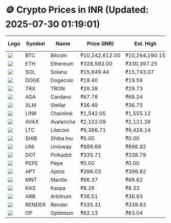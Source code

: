# 🪙 Crypto Prices in INR (Updated: 2025-07-30 01:19:01)

| Logo | Symbol | Name       | Price (INR) | Est. High | Est. Low | Gross Profit | Fees | Net Profit | ROI % |
|------|--------|------------|-------------|-----------|----------|---------------|------|-------------|--------|
| ![](https://coin-images.coingecko.com/coins/images/1/large/bitcoin.png?1696501400) | BTC    | Bitcoin    | ₹10,242,612.00 | ₹10,264,290.15 | ₹10,220,933.85 | ₹424.19 | ₹200.00 | ₹224.19 | 0.22% |
| ![](https://coin-images.coingecko.com/coins/images/279/large/ethereum.png?1696501628) | ETH    | Ethereum   | ₹328,592.00 | ₹330,397.25 | ₹326,786.75 | ₹1,104.85 | ₹200.00 | ₹904.85 | 0.90% |
| ![](https://coin-images.coingecko.com/coins/images/4128/large/solana.png?1718769756) | SOL    | Solana     | ₹15,649.44 | ₹15,743.07 | ₹15,555.81 | ₹1,203.76 | ₹200.00 | ₹1,003.76 | 1.00% |
| ![](https://coin-images.coingecko.com/coins/images/5/large/dogecoin.png?1696501409) | DOGE   | Dogecoin   | ₹19.40 | ₹19.56 | ₹19.24 | ₹1,668.44 | ₹200.00 | ₹1,468.44 | 1.47% |
| ![](https://coin-images.coingecko.com/coins/images/1094/large/tron-logo.png?1696502193) | TRX    | TRON       | ₹29.38 | ₹29.73 | ₹29.03 | ₹2,397.35 | ₹200.00 | ₹2,197.35 | 2.20% |
| ![](https://coin-images.coingecko.com/coins/images/975/large/cardano.png?1696502090) | ADA    | Cardano    | ₹67.78 | ₹68.24 | ₹67.32 | ₹1,359.13 | ₹200.00 | ₹1,159.13 | 1.16% |
| ![](https://coin-images.coingecko.com/coins/images/100/large/fmpFRHHQ_400x400.jpg?1735231350) | XLM    | Stellar    | ₹36.49 | ₹36.75 | ₹36.23 | ₹1,407.48 | ₹200.00 | ₹1,207.48 | 1.21% |
| ![](https://coin-images.coingecko.com/coins/images/877/large/chainlink-new-logo.png?1696502009) | LINK   | Chainlink  | ₹1,542.05 | ₹1,555.12 | ₹1,528.98 | ₹1,709.97 | ₹200.00 | ₹1,509.97 | 1.51% |
| ![](https://coin-images.coingecko.com/coins/images/12559/large/Avalanche_Circle_RedWhite_Trans.png?1696512369) | AVAX   | Avalanche  | ₹2,102.09 | ₹2,121.26 | ₹2,082.92 | ₹1,841.12 | ₹200.00 | ₹1,641.12 | 1.64% |
| ![](https://coin-images.coingecko.com/coins/images/2/large/litecoin.png?1696501400) | LTC    | Litecoin   | ₹9,386.71 | ₹9,428.14 | ₹9,345.28 | ₹886.75 | ₹200.00 | ₹686.75 | 0.69% |
| ![](https://coin-images.coingecko.com/coins/images/11939/large/shiba.png?1696511800) | SHIB   | Shiba Inu  | ₹0.00 | ₹0.00 | ₹0.00 | ₹1,604.24 | ₹200.00 | ₹1,404.24 | 1.40% |
| ![](https://coin-images.coingecko.com/coins/images/12504/large/uniswap-logo.png?1720676669) | UNI    | Uniswap    | ₹889.69 | ₹896.92 | ₹882.46 | ₹1,638.60 | ₹200.00 | ₹1,438.60 | 1.44% |
| ![](https://coin-images.coingecko.com/coins/images/12171/large/polkadot.png?1696512008) | DOT    | Polkadot   | ₹335.71 | ₹338.79 | ₹332.63 | ₹1,849.78 | ₹200.00 | ₹1,649.78 | 1.65% |
| ![](https://coin-images.coingecko.com/coins/images/29850/large/pepe-token.jpeg?1696528776) | PEPE   | Pepe       | ₹0.00 | ₹0.00 | ₹0.00 | ₹1,982.86 | ₹200.00 | ₹1,782.86 | 1.78% |
| ![](https://coin-images.coingecko.com/coins/images/26455/large/aptos_round.png?1696525528) | APT    | Aptos      | ₹396.03 | ₹399.82 | ₹392.24 | ₹1,932.75 | ₹200.00 | ₹1,732.75 | 1.73% |
| ![](https://coin-images.coingecko.com/coins/images/30980/large/Mantle-Logo-mark.png?1739213200) | MNT    | Mantle     | ₹66.37 | ₹66.82 | ₹65.92 | ₹1,360.71 | ₹200.00 | ₹1,160.71 | 1.16% |
| ![](https://coin-images.coingecko.com/coins/images/25751/large/kaspa-icon-exchanges.png?1696524837) | KAS    | Kaspa      | ₹8.26 | ₹8.33 | ₹8.19 | ₹1,610.93 | ₹200.00 | ₹1,410.93 | 1.41% |
| ![](https://coin-images.coingecko.com/coins/images/16547/large/arb.jpg?1721358242) | ARB    | Arbitrum   | ₹36.51 | ₹36.93 | ₹36.09 | ₹2,327.51 | ₹200.00 | ₹2,127.51 | 2.13% |
| ![](https://coin-images.coingecko.com/coins/images/11636/large/rndr.png?1696511529) | RENDER | Render     | ₹335.31 | ₹339.63 | ₹330.99 | ₹2,613.11 | ₹200.00 | ₹2,413.11 | 2.41% |
| ![](https://coin-images.coingecko.com/coins/images/25244/large/Optimism.png?1696524385) | OP     | Optimism   | ₹62.13 | ₹63.04 | ₹61.22 | ₹2,959.62 | ₹200.00 | ₹2,759.62 | 2.76% |
